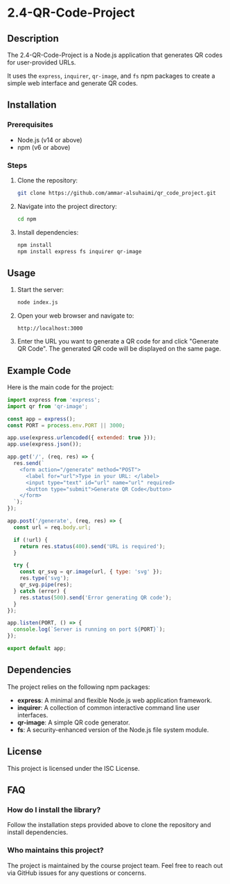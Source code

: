 # 2.4-QR-Code-Project

## Description
The 2.4-QR-Code-Project is a Node.js application that generates QR codes for user-provided URLs. 

It uses the `express`, `inquirer`, `qr-image`, and `fs` npm packages to create a simple web interface and generate QR codes.

## Installation

### Prerequisites
- Node.js (v14 or above)
- npm (v6 or above)

### Steps
1. Clone the repository:
    ```bash
    git clone https://github.com/ammar-alsuhaimi/qr_code_project.git
    ```
2. Navigate into the project directory:
    ```bash
    cd npm
    ```
3. Install dependencies:
    ```bash
    npm install
    npm install express fs inquirer qr-image
    ```

## Usage
1. Start the server:
    ```bash
    node index.js
    ```

2. Open your web browser and navigate to:
    ```
    http://localhost:3000
    ```

3. Enter the URL you want to generate a QR code for and click "Generate QR Code". The generated QR code will be displayed on the same page.

## Example Code
Here is the main code for the project:

```javascript
import express from 'express';
import qr from 'qr-image';

const app = express();
const PORT = process.env.PORT || 3000;

app.use(express.urlencoded({ extended: true }));
app.use(express.json());

app.get('/', (req, res) => {
  res.send(`
    <form action="/generate" method="POST">
      <label for="url">Type in your URL: </label>
      <input type="text" id="url" name="url" required>
      <button type="submit">Generate QR Code</button>
    </form>
  `);
});

app.post('/generate', (req, res) => {
  const url = req.body.url;

  if (!url) {
    return res.status(400).send('URL is required');
  }

  try {
    const qr_svg = qr.image(url, { type: 'svg' });
    res.type('svg');
    qr_svg.pipe(res);
  } catch (error) {
    res.status(500).send('Error generating QR code');
  }
});

app.listen(PORT, () => {
  console.log(`Server is running on port ${PORT}`);
});

export default app;
```

## Dependencies
The project relies on the following npm packages:
- **express**: A minimal and flexible Node.js web application framework.
- **inquirer**: A collection of common interactive command line user interfaces.
- **qr-image**: A simple QR code generator.
- **fs**: A security-enhanced version of the Node.js file system module.

## License
This project is licensed under the ISC License.

## FAQ
### How do I install the library?
Follow the installation steps provided above to clone the repository and install dependencies.

### Who maintains this project?
The project is maintained by the course project team. Feel free to reach out via GitHub issues for any questions or concerns.



